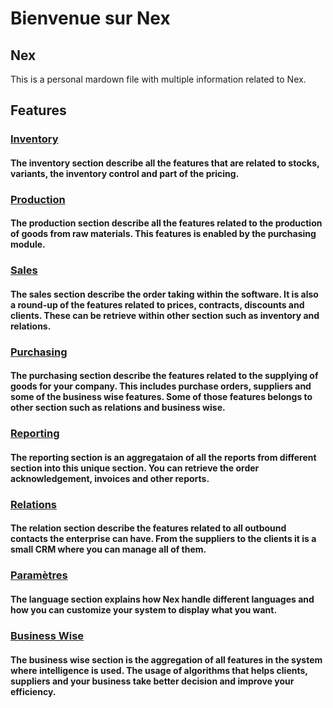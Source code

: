 # Bienvenue sur Nex

## Nex

This is a personal mardown file with multiple information related to Nex.

## Features

### [Inventory](fonctionnalites/inventory/)

#### The inventory section describe all the features that are related to stocks, variants, the inventory control and part of the pricing.

### [Production](fonctionnalites/production.md)

#### The production section describe all the features related to the production of goods from raw materials. This features is enabled by the purchasing module.

### [Sales](fonctionnalites/sales.md)

#### The sales section describe the order taking within the software. It is also a round-up of the features related to prices, contracts, discounts and clients. These can be retrieve within other section such as inventory and relations.

### [Purchasing](fonctionnalites/purchasing.md)

#### The purchasing section describe the features related to the supplying of goods for your company. This includes purchase orders, suppliers and some of the business wise features. Some of those features belongs to other section such as relations and business wise.

### [Reporting](fonctionnalites/reporting.md)

#### The reporting section is an aggregataion of all the reports from different section into this unique section. You can retrieve the order acknowledgement, invoices and other reports.

### [Relations](fonctionnalites/relations.md)

#### The relation section describe the features related to all outbound contacts the enterprise can have. From the suppliers to the clients it is a small CRM where you can manage all of them.

### [Paramètres](fonctionnalites/settings.md)

#### The language section explains how Nex handle different languages and how you can customize your system to display what you want.

### [Business Wise](https://github.com/LeGroupeShift/guide.nex/tree/b8c091af98f699b9d3294a173a3b0496258418f3/features/Business-wise.md)

#### The business wise section is the aggregation of all features in the system where intelligence is used. The usage of algorithms that helps clients, suppliers and your business take better decision and improve your efficiency.

